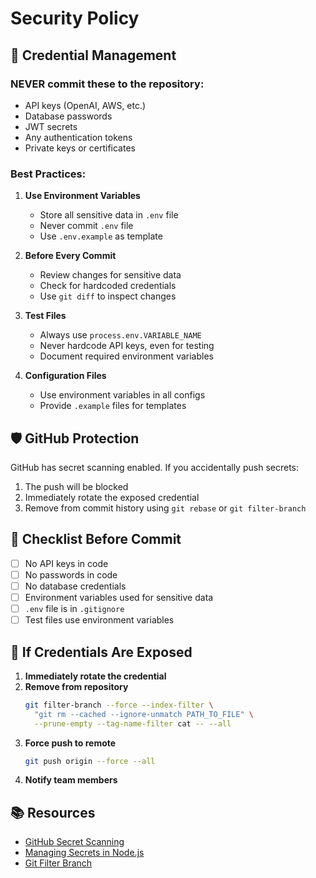 # Security Policy

## 🔐 Credential Management

### NEVER commit these to the repository:
- API keys (OpenAI, AWS, etc.)
- Database passwords
- JWT secrets
- Any authentication tokens
- Private keys or certificates

### Best Practices:

1. **Use Environment Variables**
   - Store all sensitive data in `.env` file
   - Never commit `.env` file
   - Use `.env.example` as template

2. **Before Every Commit**
   - Review changes for sensitive data
   - Check for hardcoded credentials
   - Use `git diff` to inspect changes

3. **Test Files**
   - Always use `process.env.VARIABLE_NAME`
   - Never hardcode API keys, even for testing
   - Document required environment variables

4. **Configuration Files**
   - Use environment variables in all configs
   - Provide `.example` files for templates

## 🛡️ GitHub Protection

GitHub has secret scanning enabled. If you accidentally push secrets:
1. The push will be blocked
2. Immediately rotate the exposed credential
3. Remove from commit history using `git rebase` or `git filter-branch`

## 📝 Checklist Before Commit

- [ ] No API keys in code
- [ ] No passwords in code  
- [ ] No database credentials
- [ ] Environment variables used for sensitive data
- [ ] `.env` file is in `.gitignore`
- [ ] Test files use environment variables

## 🚨 If Credentials Are Exposed

1. **Immediately rotate the credential**
2. **Remove from repository**
   ```bash
   git filter-branch --force --index-filter \
     "git rm --cached --ignore-unmatch PATH_TO_FILE" \
     --prune-empty --tag-name-filter cat -- --all
   ```
3. **Force push to remote**
   ```bash
   git push origin --force --all
   ```
4. **Notify team members**

## 📚 Resources

- [GitHub Secret Scanning](https://docs.github.com/en/code-security/secret-scanning)
- [Managing Secrets in Node.js](https://www.npmjs.com/package/dotenv)
- [Git Filter Branch](https://git-scm.com/docs/git-filter-branch)